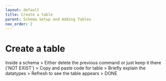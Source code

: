 ```yaml
---
layout: default
title: Create a table
parent: Schema Setup and Adding Tables
nav_order: 2
---
```


# Create a table

Inside a schema > Either delete the previous command or just keep it there ('NOT EXIST') > Copy and paste code for table > Briefly explain the datatypes > Refresh to see the table appears > DONE
